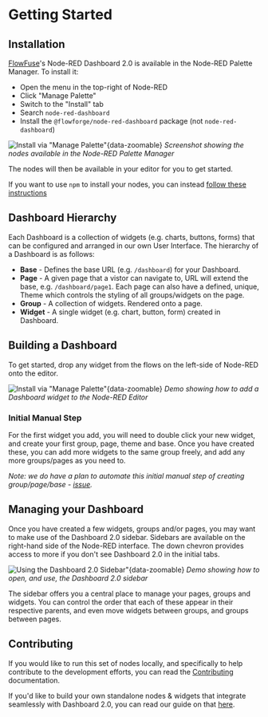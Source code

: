 # Getting Started

## Installation

[FlowFuse](https://flowfuse.com)'s Node-RED Dashboard 2.0 is available in the Node-RED Palette Manager. To install it:

- Open the menu in the top-right of Node-RED
- Click "Manage Palette"
- Switch to the "Install" tab
- Search `node-red-dashboard`
- Install the `@flowforge/node-red-dashboard` package (not `node-red-dashboard`)

![Install via "Manage Palette"](./assets/images/install-palette.png){data-zoomable}
*Screenshot showing the nodes available in the Node-RED Palette Manager*

The nodes will then be available in your editor for you to get started.

If you want to use `npm` to install your nodes, you can instead [follow these instructions](https://nodered.org/docs/user-guide/runtime/adding-nodes)


## Dashboard Hierarchy

Each Dashboard is a collection of widgets (e.g. charts, buttons, forms) that can be configured and arranged in our own User Interface. The hierarchy of a Dashboard is as follows:

- **Base** - Defines the base URL (e.g. `/dashboard`) for your Dashboard.
- **Page** - A given page that a vistor can navigate to, URL will extend the base, e.g. `/dashboard/page1`. Each page can also have a defined, unique, Theme which controls the styling of all groups/widgets on the page.
- **Group** - A collection of widgets. Rendered onto a page.
- **Widget** - A single widget (e.g. chart, button, form) created in Dashboard.

## Building a Dashboard

To get started, drop any widget from the flows on the left-side of Node-RED onto the editor.

![Install via "Manage Palette"](./assets/images/demo-add-widget.gif){data-zoomable}
*Demo showing how to add a Dashboard widget to the Node-RED Editor*

### Initial Manual Step 

For the first widget you add, you will need to double click your new widget, and create your first group, page, theme and base. Once you have created these, you can add more widgets to the same group freely, and add any more groups/pages as you need to.

_Note: we do have a plan to automate this initial manual step of creating group/page/base - [issue](https://github.com/FlowFuse/node-red-dashboard/issues/66)._

## Managing your Dashboard

Once you have created a few widgets, groups and/or pages, you may want to make use of the Dashboard 2.0 sidebar. Sidebars are available on the right-hand side of the Node-RED interface. The down chevron provides access to more if you don't see Dashboard 2.0 in the initial tabs.

![Using the Dashboard 2.0 Sidebar"](./assets/images/demo-open-sidebar.gif){data-zoomable}
*Demo showing how to open, and use, the Dashboard 2.0 sidebar*

The sidebar offers you a central place to manage your pages, groups and widgets. You can control the order that each of these appear in their respective parents, and even move widgets between groups, and groups between pages.

## Contributing

If you would like to run this set of nodes locally, and specifically to help contribute to the development efforts, you can read the [Contributing](./contributing/index.md) documentation.

If you'd like to build your own standalone nodes & widgets that integrate seamlessly with Dashboard 2.0, you can read our guide on that [here](./contributing/widgets/third-party.md).